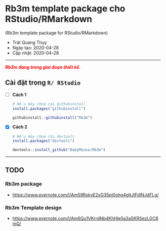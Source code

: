 # Rb3m template package cho RStudio/RMarkdown

(Rb3m template package for RStudio/RMarkdown)

- Trát Quang Thụy
- Ngày tạo: 2020-04-28
- Cập nhật: 2020-04-28

---

<font color=#ff0000>**_Rb3m đang trong giai đoạn thiết kế._**</font>

## Cài đặt trong `R/ RStudio`

- [ ] **Cách 1**

  ```R
  # Nếu máy chưa cài githubinstall
  install.packages("githubinstall")

  githubinstall::githubinstall("Rb3m")
  ```

- [x] **Cách 2**

  ```R
  # Nếu máy chưa cài devtools
  install.packages("devtools")

  devtools::install_github("BabyMouse/Rb3m")
  ```

---

## TODO

### Rb3m package

- <https://www.evernote.com/l/Am59RskyE2xG35pj0ohg4gItJIFdINJdFLg/>

### Rb3m Template design

- https://www.evernote.com/l/Am6Qu1VKrrdNb4KhHle5a3aSKRSezLGC8mQ/
